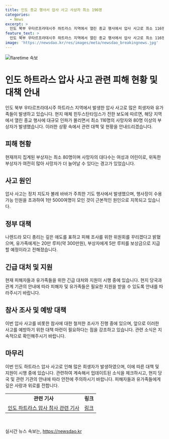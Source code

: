 ```yaml
---
title: 인도 종교 행사서 압사 사고 사상자 최소 196명
categories:
  - News
excerpt: >
  인도 북부 우타르프라데시주 하트라스 지역에서 열린 종교 행사에서 압사 사고로 최소 116명이 사망하고 80여 명이 부상했다. 가해자인 정치 지도자의 행사는 5000명만 수용 가능한데 1만 5000여 명이 몰렸다. 나렌드라 모디 총리는 깊은 애도를 표하고 피해자 유족에게 보상금을 주고 조사를 진행할 계획이라고 발표했다. 사망자 대부분이 여성과 어린이로, 부상자 중 위험한 상태인 사람도 많아 사망자 수가 늘어날 수 있다는 우려가 있다.
feature_text: >
  인도 북부 우타르프라데시주 하트라스 지역에서 열린 종교 행사에서 압사 사고로 최소 116명이 사망하고 80여 명이 부상했다. 가해자인 정치 지도자의 행사는 5000명만 수용 가능한데 1만 5000여 명이 몰렸다. 나렌드라 모디 총리는 깊은 애도를 표하고 피해자 유족에게 보상금을 주고 조사를 진행할 계획이라고 발표했다. 사망자 대부분이 여성과 어린이로, 부상자 중 위험한 상태인 사람도 많아 사망자 수가 늘어날 수 있다는 우려가 있다.
image: 'https://newsdao.kr/res/images/meta/newsdao_breakingnews.jpg'
---
```


<p><img src="https://newsdao.kr/res/images/meta/newsdao_breakingnews.jpg" alt="flaretime 속보" /></p>

<h1 data-ke-size="size26">인도 하트라스 압사 사고 관련 피해 현황 및 대책 안내</h1>

<p data-ke-size="size16">인도 북부 우타르프라데시주 하트라스 지역에서 발생한 압사 사고로 많은 희생자와 유가족들이 발생하고 있습니다. 현지 매체 힌두스탄타임스가 전한 보도에 따르면, 해당 지역에서 열린 종교 행사에 대규모 인파가 몰리면서 최소 116명의 사망자와 80명 이상의 부상자가 발생했습니다. 이러한 상황 속에서 관련 대책 및 현황을 안내드리겠습니다.</p>

<h2 data-ke-size="size24">피해 현황</h2>

<p data-ke-size="size16">현재까지 집계된 부상자는 최소 80명이며 사망자의 대다수는 여성과 어린이로, 위독한 부상자가 여전히 많아 사망자가 더 늘어날 수 있다는 경고가 있었습니다.</p>

<h2 data-ke-size="size24">사고 원인</h2>

<p data-ke-size="size16">압사 사고는 정치 지도자 볼레 바바가 주최한 기도 행사에서 발생했으며, 행사장이 수용 가능 인원을 초과하여 1만 5000여명이 모인 것이 근본적인 원인으로 지목되고 있습니다.</p>

<h2 data-ke-size="size24">정부 대책</h2>

<p data-ke-size="size16">나렌드라 모디 총리는 깊은 애도를 표하고 피해 조사를 위한 위원회를 꾸리겠다고 밝혔으며, 유가족에게는 20만 루피(약 300만원), 부상자에게 5만 루피를 보상금으로 지급할 예정이라고 전해졌습니다.</p>

<h2 data-ke-size="size24">긴급 대처 및 지원</h2>

<p data-ke-size="size16">현재 피해자들과 유가족들을 위한 긴급 대처와 지원이 시행 중에 있습니다. 현지 당국과 관계 기관의 안내에 따라 피해자 및 유가족들은 필요한 지원을 받을 수 있도록 안내를 따라주시기 바랍니다.</p>

<h2 data-ke-size="size24">참사 조사 및 예방 대책</h2>

<p data-ke-size="size16">이번 압사 사고를 비롯한 참사에 대한 철저한 조사가 진행 중에 있으며, 앞으로 이러한 사고를 예방하기 위한 대책 마련이 필요하다는 점을 강조하고 있습니다. 관련 소식은 지속적으로 확인해주시기 바랍니다.</p>

<h2 data-ke-size="size24">마무리</h2>

<p data-ke-size="size16">이번 인도 하트라스 압사 사고로 인해 많은 희생자가 발생하였으며, 이에 따른 대책 및 지원이 시행 중에 있습니다. 관련하여 계속해서 업데이트된 소식을 체크하시고, 현지 당국 및 관련 기관의 안내에 따라 안전에 주의하시기 바랍니다. 피해자들과 유가족들에게 깊은 사랑과 위로를 전합니다.</p>

<table>
<tbody>
<tr>
<td style="text-align: center; height: 17px;"><b>관련 기사</b></td>
<td style="text-align: center; height: 17px;"><b>링크</b></td>
</tr>
<tr>
<td style="text-align: center; height: 17px;"><a href="https://www.yna.co.kr/view/AKR20211202000700084?input=1195m">인도 하트라스 압사 참사 관련 기사</a></td>
<td style="text-align: center; height: 17px;"><a href="https://www.yna.co.kr/view/AKR20211202000700084?input=1195m">링크</a></td>
</tr>
</tbody>
</table>

<p data-ke-size="size16">&nbsp;</p>
실시간 뉴스 속보는, <a href="https://newsdao.kr" rel="dofollow">https://newsdao.kr</a>



